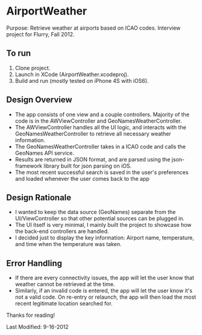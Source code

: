 AirportWeather
=============
Purpose: Retrieve weather at airports based on ICAO codes. Interview project for Flurry, Fall 2012.

To run
------
1. Clone project.
2. Launch in XCode (AirportWeather.xcodeproj).
3. Build and run (mostly tested on iPhone 4S with iOS6).

Design Overview
---------------
- The app consists of one view and a couple controllers. Majority of the code is in the AWViewController and GeoNamesWeatherController.
- The AWViewController handles all the UI logic, and interacts with the GeoNamesWeatherController to retrieve all necessary weather information.
- The GeoNamesWeatherController takes in a ICAO code and calls the GeoNames API service.
- Results are returned in JSON format, and are parsed using the json-framework library built for json parsing on iOS.
- The most recent successful search is saved in the user's preferences and loaded whenever the user comes back to the app

Design Rationale
----------------
- I wanted to keep the data source (GeoNames) separate from the UI/ViewController so that other potential sources can be plugged in.
- The UI itself is very minimal, I mainly built the project to showcase how the back-end controllers are handled.
- I decided just to display the key information: Airport name, temperature, and time when the temperature was taken.

Error Handling
--------------
- If there are every connectivity issues, the app will let the user know that weather cannot be retrieved at the time.
- Similarly, if an invalid code is entered, the app will let the user know it's not a valid code. On re-entry or relaunch, the app will then load the most recent legitimate location searched for.

Thanks for reading!

Last Modified: 9-16-2012
